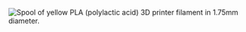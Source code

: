 ﻿![Spool of yellow PLA (polylactic acid) 3D printer filament in 1.75mm diameter.](https://m.media-amazon.com/images/I/61IWRwudQlL._AC_SL1000_.jpg)
